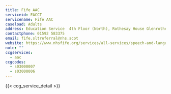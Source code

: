 ```yaml
---
title: Fife AAC
serviceid: FACCT
servicename: Fife AAC
caseload: Adults
address: Education Service  4th Floor (North), Rothesay House Glenrothes  KY5 5PQ
contactphone: 01592 583375
email: fife.sltreferral@nhs.scot
website: https://www.nhsfife.org/services/all-services/speech-and-language-therapy/alternative-and-augmentative-communication-aac/
note: ""
ccgservices:
  - aac
ccgcodes:
  - s03000007
  - s03000006
---
```


{{< ccg_service_detail >}}
